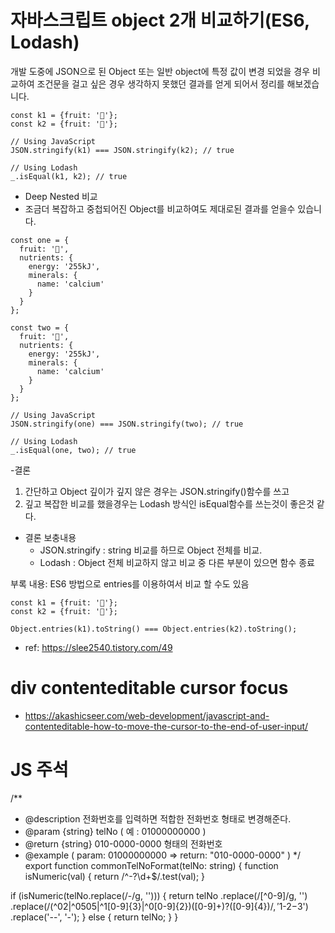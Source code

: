 # 자바스크립트 object 2개 비교하기(ES6, Lodash)

개발 도중에 JSON으로 된 Object 또는 일반 object에 특정 값이 변경 되었을 경우 비교하여 조건문을 걸고 싶은 경우
생각하지 못했던 결과를 얻게 되어서 정리를 해보겠습니다.
```
const k1 = {fruit: '🥝'};
const k2 = {fruit: '🥝'};

// Using JavaScript
JSON.stringify(k1) === JSON.stringify(k2); // true

// Using Lodash
_.isEqual(k1, k2); // true
```
- Deep Nested 비교
- 조금더 복잡하고 중첩되어진 Object를 비교하여도 제대로된 결과를 얻을수 있습니다.
```
const one = {
  fruit: '🥝',
  nutrients: {
    energy: '255kJ',
    minerals: {
      name: 'calcium'
    }
  }
};

const two = {
  fruit: '🥝',
  nutrients: {
    energy: '255kJ',
    minerals: {
      name: 'calcium'
    }
  }
};

// Using JavaScript
JSON.stringify(one) === JSON.stringify(two); // true

// Using Lodash
_.isEqual(one, two); // true
``` 

-결론
 1. 간단하고 Object 깊이가 깊지 않은 경우는 JSON.stringify()함수를 쓰고
 2. 깊고 복잡한 비교를 했을경우는 Lodash 방식인 isEqual함수를 쓰는것이 좋은것 같다.

- 결론 보충내용
  - JSON.stringify : string 비교를 하므로 Object 전체를 비교.
  - Lodash : Object 전체 비교하지 않고 비교 중 다른 부분이 있으면 함수 종료

 부록 내용: ES6 방법으로 entries를 이용하여서 비교 할 수도 있음
```
const k1 = {fruit: '🥝'};
const k2 = {fruit: '🥝'};

Object.entries(k1).toString() === Object.entries(k2).toString();
```
- ref: https://slee2540.tistory.com/49

# div contenteditable cursor focus
- https://akashicseer.com/web-development/javascript-and-contenteditable-how-to-move-the-cursor-to-the-end-of-user-input/

# JS 주석
/**
 * @description 전화번호를 입력하면 적합한 전화번호 형태로 변경해준다.
 * @param  {string} telNo ( 예 : 01000000000 )
 * @return {string} 010-0000-0000 형태의 전화번호
 * @example ( param: 01000000000 => return: "010-0000-0000" )
 */
export function commonTelNoFormat(telNo: string) {
  function isNumeric(val) {
    return /^-?\d+$/.test(val);
  }

  if (isNumeric(telNo.replace(/\-/g, ''))) {
    return telNo
      .replace(/[^0-9]/g, '')
      .replace(/(^02|^0505|^1[0-9]{3}|^0[0-9]{2})([0-9]+)?([0-9]{4})$/, '$1-$2-$3')
      .replace('--', '-');
  } else {
    return telNo;
  }
}

